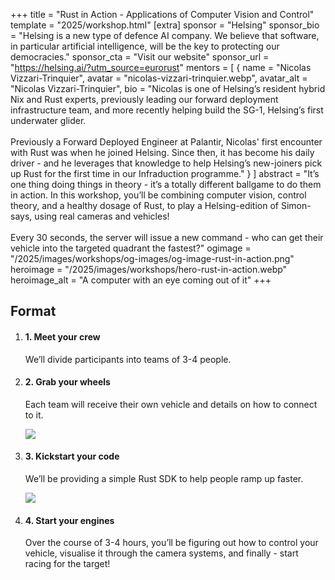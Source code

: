 +++
title = "Rust in Action - Applications of Computer Vision and Control"
template = "2025/workshop.html"
[extra]
  sponsor = "Helsing"
  sponsor_bio = "Helsing is a new type of defence AI company. We believe that software, in particular artificial intelligence, will be the key to protecting our democracies."
  sponsor_cta = "Visit our website"
  sponsor_url = "https://helsing.ai/?utm_source=eurorust"
  mentors = [
    { name = "Nicolas Vizzari-Trinquier", avatar = "nicolas-vizzari-trinquier.webp", avatar_alt = "Nicolas Vizzari-Trinquier",  bio = "Nicolas is one of Helsing’s resident hybrid Nix and Rust experts, previously leading our forward deployment infrastructure team, and more recently helping build the SG-1, Helsing’s first underwater glider.<br/><br/>Previously a Forward Deployed Engineer at Palantir, Nicolas' first encounter with Rust was when he joined Helsing. Since then, it has become his daily driver - and he leverages that knowledge to help Helsing’s new-joiners pick up Rust for the first time in our Infraduction programme." }
  ]
  abstract = "It’s one thing doing things in theory - it’s a totally different ballgame to do them in action. In this workshop, you’ll be combining computer vision, control theory, and a healthy dosage of Rust, to play a Helsing-edition of Simon-says, using real cameras and vehicles!<br /><br />Every 30 seconds, the server will issue a new command - who can get their vehicle into the targeted quadrant the fastest?"
  ogimage = "/2025/images/workshops/og-images/og-image-rust-in-action.png"
  heroimage = "/2025/images/workshops/hero-rust-in-action.webp"
  heroimage_alt = "A computer with an eye coming out of it"
+++

<div class="">
  <h2 class="mb-7">Format</h2>
  <ol class="syllabus">
    <li class="mb-7 border">
      <h4>1. Meet your crew</h4>
      <div>
        <p>We’ll divide participants into teams of 3-4 people.</p>
      </div>
    </li>
    <li class="mb-7 border">
      <h4>2. Grab your wheels</h4>
      <div>
        <p>Each team will receive their own vehicle and details on how to connect to it.</p>
        <img class="workshop-addnl-image" src="/images/workshops/rust-in-action-1.webp">
      </div>
    </li>
    <li class="mb-7 border">
      <h4>3. Kickstart your code</h4>
      <div>
        <p>We’ll be providing a simple Rust SDK to help people ramp up faster.</p>
        <img class="workshop-addnl-image" src="/images/workshops/rust-in-action-2.webp">
      </div>
    </li>
    <li class="mb-7 border">
      <h4>4. Start your engines</h4>
      <div>
        <p>Over the course of 3-4 hours, you’ll be figuring out how to control your vehicle, visualise it through the camera systems, and finally - start racing for the target!</p>
      </div>
    </li>
  </ol>
</p>
</div>
